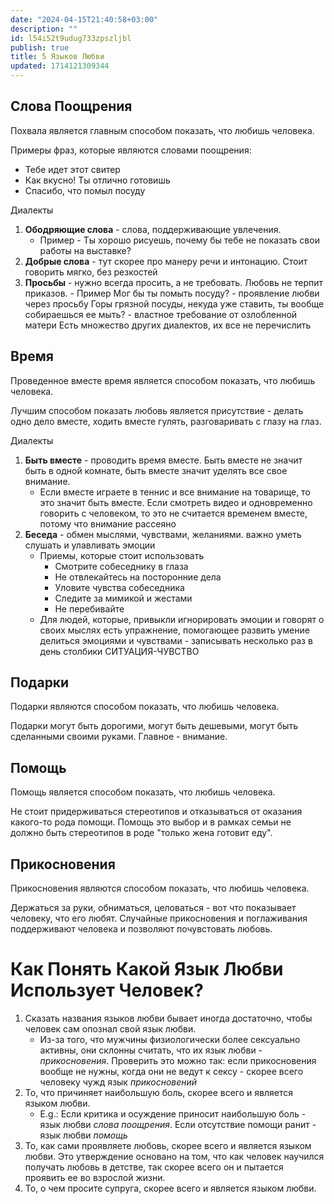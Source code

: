 ```yaml
---
date: "2024-04-15T21:40:58+03:00"
description: ""
id: l54i52t9udug733zpszljbl
publish: true
title: 5 Языков Любви
updated: 1714121309344
---
```


## Слова Поощрения

Похвала является главным способом показать, что любишь человека.

Примеры фраз, которые являются словами поощрения:

- Тебе идет этот свитер
- Как вкусно! Ты отлично готовишь
- Спасибо, что помыл посуду

Диалекты

1. **Ободряющие слова** - слова, поддерживающие увлечения.
   - Пример - Ты хорошо рисуешь, почему бы тебе не показать свои работы на выставке?
2. **Добрые слова** - тут скорее про манеру речи и интонацию. Стоит говорить мягко, без резкостей
3. **Просьбы** - нужно всегда просить, а не требовать. Любовь не терпит приказов. - Пример
   Мог бы ты помыть посуду? - проявление любви через просьбу
   Горы грязной посуды, некуда уже ставить, ты вообще собираешься ее мыть? - властное требование от озлобленной матери
   Есть множество других диалектов, их все не перечислить

## Время

Проведенное вместе время является способом показать, что любишь человека.

Лучшим способом показать любовь является присутствие - делать одно дело вместе, ходить вместе гулять, разговаривать с глазу на глаз.

Диалекты

1. **Быть вместе** - проводить время вместе. Быть вместе не значит быть в одной комнате, быть вместе значит уделять все свое внимание.
   - Если вместе играете в теннис и все внимание на товарище, то это значит быть вместе. Если смотреть видео и одновременно говорить с человеком, то это не считается временем вместе, потому что внимание рассеяно
2. **Беседа** - обмен мыслями, чувствами, желаниями. важно уметь слушать и улавливать эмоции
   - Приемы, которые стоит использовать
     - Смотрите собеседнику в глаза
     - Не отвлекайтесь на посторонние дела
     - Уловите чувства собеседника
     - Следите за мимикой и жестами
     - Не перебивайте
   - Для людей, которые, привыкли игнорировать эмоции и говорят о своих мыслях есть упражнение, помогающее развить умение делиться эмоциями и чувствами - записывать несколько раз в день столбики СИТУАЦИЯ-ЧУВСТВО

## Подарки

Подарки являются способом показать, что любишь человека.

Подарки могут быть дорогими, могут быть дешевыми, могут быть сделанными своими руками. Главное - внимание.

## Помощь

Помощь является способом показать, что любишь человека.

Не стоит придерживаться стереотипов и отказываться от оказания какого-то рода помощи.
Помощь это выбор и в рамках семьи не должно быть стереотипов в роде "только жена готовит еду".

## Прикосновения

Прикосновения являются способом показать, что любишь человека.

Держаться за руки, обниматься, целоваться - вот что показывает человеку, что его любят.
Случайные прикосновения и поглаживания поддерживают человека и позволяют почувстовать любовь.

# Как Понять Какой Язык Любви Использует Человек?

1. Сказать названия языков любви бывает иногда достаточно, чтобы человек сам опознал свой язык любви.
   - Из-за того, что мужчины физиологически более сексуально активны, они склонны считать, что их язык любви - _прикосновения_. Проверить это можно так: если прикосновения вообще не нужны, когда они не ведут к сексу - скорее всего человеку чужд язык _прикосновений_
2. То, что причиняет наибольшую боль, скорее всего и является языком любви.
   - E.g.: Если критика и осуждение приносит наибольшую боль - язык любви _слова поощрения_. Если отсутствие помощи ранит - язык любви _помощь_
3. То, как сами проявляете любовь, скорее всего и является языком любви. Это утверждение основано на том, что как человек научился получать любовь в детстве, так скорее всего он и пытается проявить ее во взрослой жизни.
4. То, о чем просите супруга, скорее всего и является языком любви.
